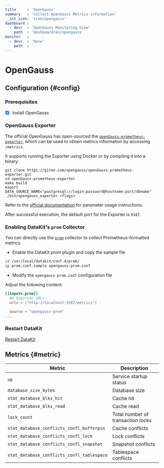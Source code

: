 ```yaml
---
title     : 'OpenGauss'
summary   : 'Collect OpenGauss Metrics information'
__int_icon: 'icon/opengauss'
dashboard :
  - desc  : 'OpenGauss Monitoring View'
    path  : 'dashboard/en/opengauss'
monitor   :
  - desc  : 'None'
    path  : '-'
---
```


<!-- markdownlint-disable MD025 -->
# OpenGauss
<!-- markdownlint-enable -->

## Configuration {#config}

### Prerequisites

- [x] Install OpenGauss

### OpenGauss Exporter

The official OpenGauss has open-sourced the [`openGauss-prometheus-exporter`](https://gitee.com/opengauss/openGauss-prometheus-exporter), which can be used to obtain metrics information by accessing `/metrics`.

It supports running the Exporter using Docker or by compiling it into a binary.

```shell
git clone https://gitee.com/opengauss/openGauss-prometheus-exporter.git
cd openGauss-prometheus-exporter
make build
export DATA_SOURCE_NAME="postgresql://login:password@hostname:port/dbname"
./bin/opengauss_exporter <flags>
```

Refer to the [official documentation](https://gitee.com/opengauss/openGauss-prometheus-exporter#flags) for parameter usage instructions.

After successful execution, the default port for the Exporter is `9187`.

### Enabling DataKit's `prom` Collector

You can directly use the [`prom`](./prom.md) collector to collect Prometheus-formatted metrics.

- Enable the DataKit prom plugin and copy the sample file

```bash
cd /usr/local/datakit/conf.d/prom/
cp prom.conf.sample opengauss-prom.conf
```

- Modify the `opengauss-prom.conf` configuration file

Adjust the following content:

```toml
[[inputs.prom]]
  ## Exporter URLs.
  urls = ["http://localhost:9187/metrics"]

  source = "opengauss-prom"
...
```

### Restart DataKit

[Restart DataKit](../datakit/datakit-service-how-to.md#manage-service)

## Metrics {#metric}


| Metric | Description |
| -- | -- |
| `up` | Service startup status |
| `database_size_bytes` | Database size |
| `stat_database_blks_hit`| Cache hit|
| `stat_database_blks_read`| Cache read|
| `lock_count`| Total number of transaction locks|
| `stat_database_conflicts_confl_bufferpin`| Cache conflicts|
| `stat_database_conflicts_confl_lock`| Lock conflicts|
| `stat_database_conflicts_confl_snapshot`| Snapshot conflicts|
| `stat_database_conflicts_confl_tablespace`| Tablespace conflicts|